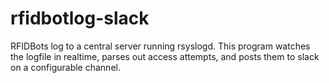 # rfidbotlog-slack
RFIDBots log to a central server running rsyslogd.  This program watches the logfile in realtime, parses out access attempts, and posts them to slack
on a configurable channel.
